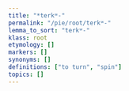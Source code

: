 ```yaml
---
title: "*terkʷ-"
permalink: "/pie/root/terkʷ-"
lemma_to_sort: "terkʷ-"
klass: root
etymology: []
markers: []
synonyms: []
definitions: ["to turn", "spin"]
topics: []
---
```

